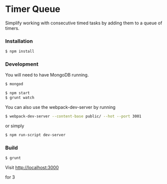 # Timer Queue 

Simplify working with consecutive timed tasks by adding them to a queue of timers.

### Installation

````bash
$ npm install
````

### Development

You will need to have MongoDB running.

````bash
$ mongod
````

````bash
$ npm start 
$ grunt watch
````

You can also use the webpack-dev-server by running 

````bash
$ webpack-dev-server --content-base public/ --hot --port 3001
````

or simply

````bash
$ npm run-script dev-server
````

### Build

````bash
$ grunt
````

Visit [http://localhost:3000](http://localhost:3000)

for 3
